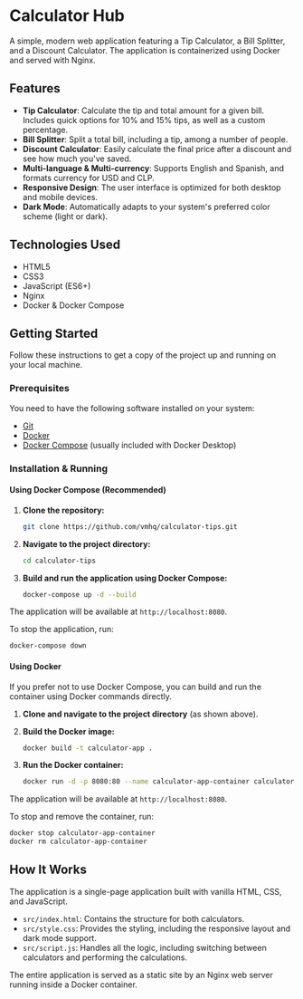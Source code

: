 # Calculator Hub

A simple, modern web application featuring a Tip Calculator, a Bill Splitter, and a Discount Calculator. The application is containerized using Docker and served with Nginx.

## Features

-   **Tip Calculator**: Calculate the tip and total amount for a given bill. Includes quick options for 10% and 15% tips, as well as a custom percentage.
-   **Bill Splitter**: Split a total bill, including a tip, among a number of people.
-   **Discount Calculator**: Easily calculate the final price after a discount and see how much you've saved.
-   **Multi-language & Multi-currency**: Supports English and Spanish, and formats currency for USD and CLP.
-   **Responsive Design**: The user interface is optimized for both desktop and mobile devices.
-   **Dark Mode**: Automatically adapts to your system's preferred color scheme (light or dark).

## Technologies Used

-   HTML5
-   CSS3
-   JavaScript (ES6+)
-   Nginx
-   Docker & Docker Compose

## Getting Started

Follow these instructions to get a copy of the project up and running on your local machine.

### Prerequisites

You need to have the following software installed on your system:

-   [Git](https://git-scm.com/)
-   [Docker](https://www.docker.com/get-started)
-   [Docker Compose](https://docs.docker.com/compose/install/) (usually included with Docker Desktop)

### Installation & Running

#### Using Docker Compose (Recommended)

1.  **Clone the repository:**
    ```sh
    git clone https://github.com/vmhq/calculator-tips.git
    ```

2.  **Navigate to the project directory:**
    ```sh
    cd calculator-tips
    ```

3.  **Build and run the application using Docker Compose:**
    ```sh
    docker-compose up -d --build
    ```

The application will be available at `http://localhost:8080`.

To stop the application, run:
```sh
docker-compose down
```

#### Using Docker

If you prefer not to use Docker Compose, you can build and run the container using Docker commands directly.

1.  **Clone and navigate to the project directory** (as shown above).

2.  **Build the Docker image:**
    ```sh
    docker build -t calculator-app .
    ```

3.  **Run the Docker container:**
    ```sh
    docker run -d -p 8080:80 --name calculator-app-container calculator-app
    ```

The application will be available at `http://localhost:8080`.

To stop and remove the container, run:
```sh
docker stop calculator-app-container
docker rm calculator-app-container
```

## How It Works

The application is a single-page application built with vanilla HTML, CSS, and JavaScript.

-   `src/index.html`: Contains the structure for both calculators.
-   `src/style.css`: Provides the styling, including the responsive layout and dark mode support.
-   `src/script.js`: Handles all the logic, including switching between calculators and performing the calculations.

The entire application is served as a static site by an Nginx web server running inside a Docker container.
